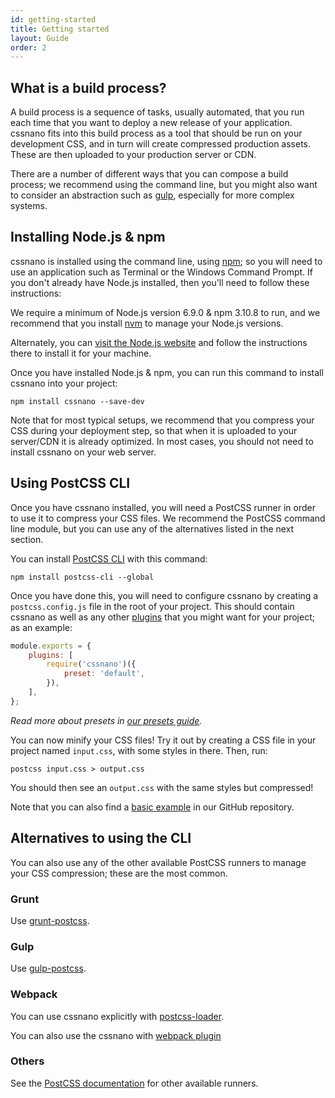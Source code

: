 ```yaml
---
id: getting-started
title: Getting started
layout: Guide
order: 2
---
```



## What is a build process?

A build process is a sequence of tasks, usually automated, that you run each
time that you want to deploy a new release of your application. cssnano fits
into this build process as a tool that should be run on your development CSS,
and in turn will create compressed production assets. These are then uploaded
to your production server or CDN.

There are a number of different ways that you can compose a build process; we
recommend using the command line, but you might also want to consider an
abstraction such as [gulp](http://gulpjs.com/), especially for more complex
systems.


## Installing Node.js & npm

cssnano is installed using the command line, using [npm](https://npmjs.com); so
you will need to use an application such as Terminal or the Windows Command
Prompt. If you don't already have Node.js installed, then you'll need to
follow these instructions:

We require a minimum of Node.js version 6.9.0 & npm 3.10.8 to run, and we
recommend that you install [nvm](https://github.com/creationix/nvm) to manage
your Node.js versions.

Alternately, you can [visit the Node.js website](https://nodejs.org/en/) and
follow the instructions there to install it for your machine.

Once you have installed Node.js & npm, you can run this command to install
cssnano into your project:

```shell
npm install cssnano --save-dev
```

Note that for most typical setups, we recommend that you compress your CSS
during your deployment step, so that when it is uploaded to your server/CDN
it is already optimized. In most cases, you should not need to install cssnano
on your web server.


## Using PostCSS CLI

Once you have cssnano installed, you will need a PostCSS runner in order to
use it to compress your CSS files. We recommend the PostCSS command line module,
but you can use any of the alternatives listed in the next section.

You can install [PostCSS CLI](https://github.com/postcss/postcss-cli)
with this command:

```shell
npm install postcss-cli --global
```

Once you have done this, you will need to configure cssnano by creating a
`postcss.config.js` file in the root of your project. This should contain
cssnano as well as any other [plugins] that you might want for your project;
as an example:

[plugins]: https://github.com/postcss/postcss/blob/master/site/plugins.md

```js
module.exports = {
    plugins: [
        require('cssnano')({
            preset: 'default',
        }),
    ],
};
```

_Read more about presets in [our presets guide](/guides/presets)._

You can now minify your CSS files! Try it out by creating a CSS file in your
project named `input.css`, with some styles in there. Then, run:

```shell
postcss input.css > output.css
```

You should then see an `output.css` with the same styles but compressed!

Note that you can also find a [basic example][example] in our GitHub repository.

[example]: https://github.com/cssnano/cssnano/tree/master/packages/example-cli-usage


## Alternatives to using the CLI

You can also use any of the other available PostCSS runners to manage your
CSS compression; these are the most common.

### Grunt

Use [grunt-postcss](https://github.com/nDmitry/grunt-postcss).

### Gulp

Use [gulp-postcss](https://github.com/postcss/gulp-postcss).

### Webpack

You can use cssnano explicitly with [postcss-loader].

[postcss-loader]: https://github.com/postcss/postcss-loader

You can also use the cssnano with [webpack plugin](https://github.com/webpack-contrib/css-minimizer-webpack-plugin)

### Others

See the [PostCSS documentation](https://github.com/postcss/postcss#usage) for
other available runners.
